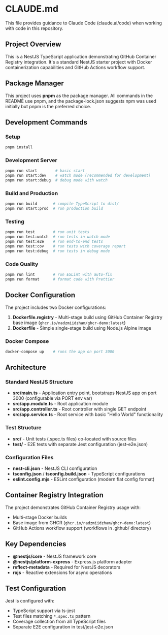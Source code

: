 # CLAUDE.md

This file provides guidance to Claude Code (claude.ai/code) when working with code in this repository.

## Project Overview

This is a NestJS TypeScript application demonstrating GitHub Container Registry integration. It's a standard NestJS starter project with Docker containerization capabilities and GitHub Actions workflow support.

## Package Manager

This project uses **pnpm** as the package manager. All commands in the README use pnpm, and the package-lock.json suggests npm was used initially but pnpm is the preferred choice.

## Development Commands

### Setup
```bash
pnpm install
```

### Development Server
```bash
pnpm run start        # basic start
pnpm run start:dev    # watch mode (recommended for development)
pnpm run start:debug  # debug mode with watch
```

### Build and Production
```bash
pnpm run build       # compile TypeScript to dist/
pnpm run start:prod  # run production build
```

### Testing
```bash
pnpm run test        # run unit tests
pnpm run test:watch  # run tests in watch mode
pnpm run test:e2e    # run end-to-end tests
pnpm run test:cov    # run tests with coverage report
pnpm run test:debug  # run tests in debug mode
```

### Code Quality
```bash
pnpm run lint        # run ESLint with auto-fix
pnpm run format      # format code with Prettier
```

## Docker Configuration

The project includes two Docker configurations:

1. **Dockerfile.registry** - Multi-stage build using GitHub Container Registry base image (`ghcr.io/nadzmiidzham/ghcr-demo:latest`)
2. **Dockerfile** - Simple single-stage build using Node.js Alpine image

### Docker Compose
```bash
docker-compose up    # runs the app on port 3000
```

## Architecture

### Standard NestJS Structure
- **src/main.ts** - Application entry point, bootstraps NestJS app on port 3000 (configurable via PORT env var)
- **src/app.module.ts** - Root application module
- **src/app.controller.ts** - Root controller with single GET endpoint
- **src/app.service.ts** - Root service with basic "Hello World" functionality

### Test Structure
- **src/** - Unit tests (.spec.ts files) co-located with source files
- **test/** - E2E tests with separate Jest configuration (jest-e2e.json)

### Configuration Files
- **nest-cli.json** - NestJS CLI configuration
- **tsconfig.json** / **tsconfig.build.json** - TypeScript configurations
- **eslint.config.mjs** - ESLint configuration (modern flat config format)

## Container Registry Integration

The project demonstrates GitHub Container Registry usage with:
- Multi-stage Docker builds
- Base image from GHCR (`ghcr.io/nadzmiidzham/ghcr-demo:latest`)
- GitHub Actions workflow support (workflows in .github/ directory)

## Key Dependencies

- **@nestjs/core** - NestJS framework core
- **@nestjs/platform-express** - Express.js platform adapter
- **reflect-metadata** - Required for NestJS decorators
- **rxjs** - Reactive extensions for async operations

## Test Configuration

Jest is configured with:
- TypeScript support via ts-jest
- Test files matching `*.spec.ts` pattern
- Coverage collection from all TypeScript files
- Separate E2E configuration in test/jest-e2e.json